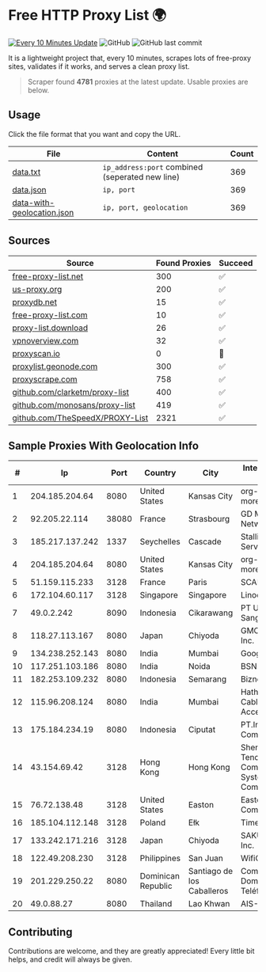 
# Free HTTP Proxy List 🌍

[![Every 10 Minutes Update](https://github.com/mertguvencli/http-proxy-list/actions/workflows/main.yml/badge.svg?branch=main)](https://github.com/mertguvencli/http-proxy-list/actions/workflows/main.yml)
![GitHub](https://img.shields.io/github/license/mertguvencli/http-proxy-list)
![GitHub last commit](https://img.shields.io/github/last-commit/mertguvencli/http-proxy-list)

It is a lightweight project that, every 10 minutes, scrapes lots of free-proxy sites, validates if it works, and serves a clean proxy list.


> Scraper found **4781** proxies at the latest update. Usable proxies are below.

## Usage

Click the file format that you want and copy the URL.


|File|Content|Count|
|----|-------|-----|
|[data.txt](https://raw.githubusercontent.com/mertguvencli/http-proxy-list/main/proxy-list/data.txt)|`ip_address:port` combined (seperated new line)|369|
|[data.json](https://raw.githubusercontent.com/mertguvencli/http-proxy-list/main/proxy-list/data.json)|`ip, port`|369|
|[data-with-geolocation.json](https://raw.githubusercontent.com/mertguvencli/http-proxy-list/main/proxy-list/data-with-geolocation.json)|`ip, port, geolocation`|369|

## Sources

|Source|Found Proxies|Succeed|
|------|-------------|-------|
|[free-proxy-list.net](https://free-proxy-list.net)|300|✅|
|[us-proxy.org](https://www.us-proxy.org)|200|✅|
|[proxydb.net](http://proxydb.net)|15|✅|
|[free-proxy-list.com](https://free-proxy-list.com/?page=&port=&type%5B%5D=http&type%5B%5D=https&up_time=0&search=Search)|10|✅|
|[proxy-list.download](https://www.proxy-list.download/HTTP)|26|✅|
|[vpnoverview.com](https://vpnoverview.com/privacy/anonymous-browsing/free-proxy-servers)|32|✅|
|[proxyscan.io](https://www.proxyscan.io)|0|🚫|
|[proxylist.geonode.com](https://proxylist.geonode.com/api/proxy-list?limit=300&page=1&sort_by=lastChecked&sort_type=desc&protocols=http,https)|300|✅|
|[proxyscrape.com](https://api.proxyscrape.com/v2/?request=displayproxies&protocol=http&timeout=10000&country=all&ssl=all&anonymity=all)|758|✅|
|[github.com/clarketm/proxy-list](https://raw.githubusercontent.com/clarketm/proxy-list/master/proxy-list-raw.txt)|400|✅|
|[github.com/monosans/proxy-list](https://raw.githubusercontent.com/monosans/proxy-list/main/proxies/http.txt)|419|✅|
|[github.com/TheSpeedX/PROXY-List](https://raw.githubusercontent.com/TheSpeedX/PROXY-List/master/http.txt)|2321|✅|


## Sample Proxies With Geolocation Info

|#|Ip|Port|Country|City|Internet Service Provider|
|-|--|----|-------|----|-------------------------|
|1|204.185.204.64|8080|United States|Kansas City|org-morenet.more.net|
|2|92.205.22.114|38080|France|Strasbourg|GD MASS Network|
|3|185.217.137.242|1337|Seychelles|Cascade|Stallion Network Services Limited|
|4|204.185.204.64|8080|United States|Kansas City|org-morenet.more.net|
|5|51.159.115.233|3128|France|Paris|SCALEWAY|
|6|172.104.60.117|3128|Singapore|Singapore|Linode, LLC|
|7|49.0.2.242|8090|Indonesia|Cikarawang|PT Usaha Adi Sanggoro|
|8|118.27.113.167|8080|Japan|Chiyoda|GMO Internet, Inc.|
|9|134.238.252.143|8080|India|Mumbai|Google LLC|
|10|117.251.103.186|8080|India|Noida|BSNL Internet|
|11|182.253.109.232|8080|Indonesia|Semarang|Biznet Metronet|
|12|115.96.208.124|8080|India|Mumbai|Hathway IP over Cable Internet Access|
|13|175.184.234.19|8080|Indonesia|Ciputat|PT.Indonesia Comnets Plus|
|14|43.154.69.42|3128|Hong Kong|Hong Kong|Shenzhen Tencent Computer Systems Company Limited|
|15|76.72.138.48|3128|United States|Easton|Easton Utilities Commission|
|16|185.104.112.148|3128|Poland|Ełk|Timeweb-Artnet|
|17|133.242.171.216|3128|Japan|Chiyoda|SAKURA Internet Inc.|
|18|122.49.208.230|3128|Philippines|San Juan|WifiCity, Inc|
|19|201.229.250.22|8080|Dominican Republic|Santiago de los Caballeros|Compañía Dominicana de Teléfonos S. A.|
|20|49.0.88.27|8080|Thailand|Lao Khwan|AIS-Fibre|



## Contributing

Contributions are welcome, and they are greatly appreciated! Every
little bit helps, and credit will always be given.

